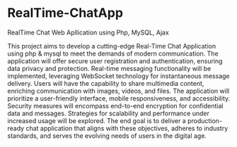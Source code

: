 # RealTime-ChatApp
RealTime Chat Web Apllication using Php, MySQL, Ajax


This project aims to develop a cutting-edge Real-Time Chat Application using php & mysql to meet the demands of modern communication. The application will offer secure user registration and authentication, ensuring data privacy and protection. Real-time messaging functionality will be implemented, leveraging WebSocket technology for instantaneous message delivery. Users will have the capability to share multimedia content, enriching communication with images, videos, and files. The application will prioritize a user-friendly interface, mobile responsiveness, and accessibility. Security measures will encompass end-to-end encryption for confidential data and messages. Strategies for scalability and performance under increased usage will be explored. The end goal is to deliver a production-ready chat application that aligns with these objectives, adheres to industry standards, and serves the evolving needs of users in the digital age.
